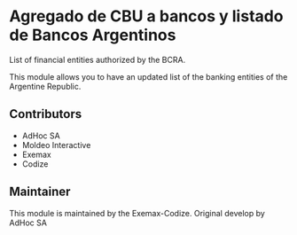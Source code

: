# Agregado de CBU a bancos y listado de Bancos Argentinos

List of financial entities authorized by the BCRA.

This module allows you to have an updated list of the banking entities of the Argentine Republic. 

## Contributors

* AdHoc SA
* Moldeo Interactive
* Exemax
* Codize

## Maintainer

This module is maintained by the Exemax-Codize. Original develop by AdHoc SA
